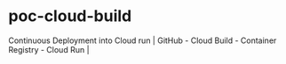 # poc-cloud-build
Continuous Deployment into Cloud run | GitHub - Cloud Build - Container Registry - Cloud Run |
